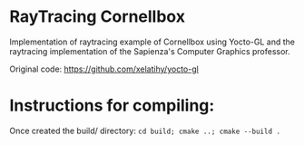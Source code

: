 # RayTracing Cornellbox

Implementation of raytracing example of Cornellbox using Yocto-GL and the raytracing implementation of the Sapienza's Computer Graphics professor. 

Original code: https://github.com/xelatihy/yocto-gl

# Instructions for compiling: 
Once created the build/ directory: 
`cd build; cmake ..; cmake --build . `
